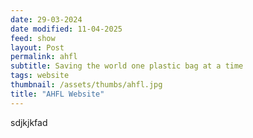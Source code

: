 ```yaml
---
date: 29-03-2024
date modified: 11-04-2025
feed: show
layout: Post
permalink: ahfl
subtitle: Saving the world one plastic bag at a time
tags: website
thumbnail: /assets/thumbs/ahfl.jpg
title: "AHFL Website"
---
```


sdjkjkfad